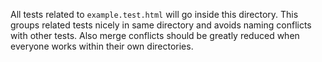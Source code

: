 All tests related to `example.test.html` will go inside this directory.
This groups related tests nicely in same directory and avoids naming conflicts
with other tests. Also merge conflicts should be greatly reduced when everyone
works within their own directories.
